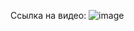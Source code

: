 Ссылка на видео: 
![image](https://github.com/user-attachments/assets/521287e5-f970-43a7-8c04-e33d4165549a)

